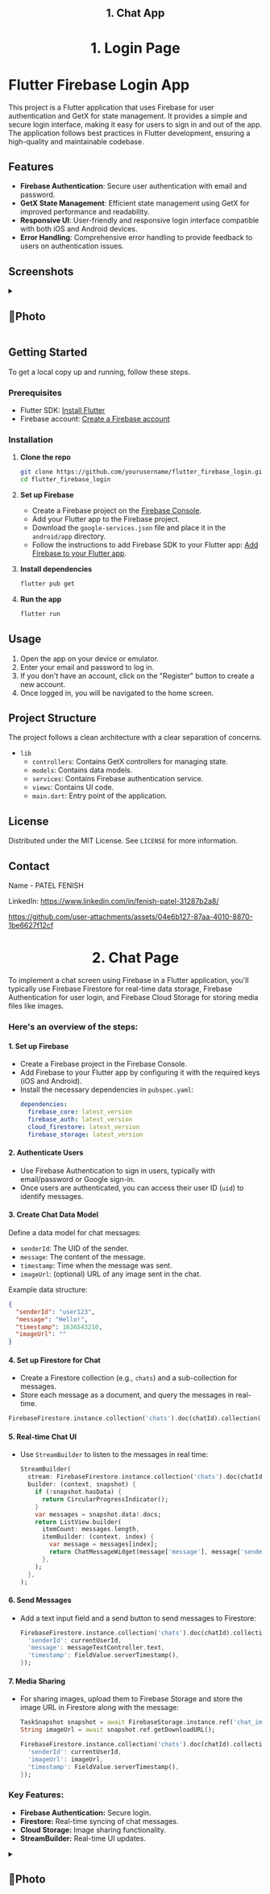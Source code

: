 <h2 align = "center"> 1. Chat App </h2>
<h1 align = "center"> 1. Login Page </h1>


# Flutter Firebase Login App

This project is a Flutter application that uses Firebase for user authentication and GetX for state management. It provides a simple and secure login interface, making it easy for users to sign in and out of the app. The application follows best practices in Flutter development, ensuring a high-quality and maintainable codebase.

## Features

- **Firebase Authentication**: Secure user authentication with email and password.
- **GetX State Management**: Efficient state management using GetX for improved performance and readability.
- **Responsive UI**: User-friendly and responsive login interface compatible with both iOS and Android devices.
- **Error Handling**: Comprehensive error handling to provide feedback to users on authentication issues.


## Screenshots
<details> 
  <summary><h2>📸Photo </h2></summary>
  <p>
    <table align="center">
      <tr>
        <td><img src="https://github.com/user-attachments/assets/95601c22-a003-4ba7-95a7-75a55a1bc430" alt="" width="350" height="auto"></td>
        <td><img src="https://github.com/user-attachments/assets/8543e657-fcea-49d9-b701-17d4a0d0599a" alt="" width="350" height="auto"></td>
        <td><img src="https://github.com/user-attachments/assets/faa22909-205f-4faf-b047-c0ab9e7a72f1" alt="" width="350" height="auto"></td>
        </td>
      </tr>
    </table>   
  </p>
</details>

## Getting Started

To get a local copy up and running, follow these steps.

### Prerequisites

- Flutter SDK: [Install Flutter](https://flutter.dev/docs/get-started/install)
- Firebase account: [Create a Firebase account](https://firebase.google.com/)

### Installation

1. **Clone the repo**
   ```sh
   git clone https://github.com/yourusername/flutter_firebase_login.git
   cd flutter_firebase_login
   ```

2. **Set up Firebase**
   - Create a Firebase project on the [Firebase Console](https://console.firebase.google.com/).
   - Add your Flutter app to the Firebase project.
   - Download the `google-services.json` file and place it in the `android/app` directory.
   - Follow the instructions to add Firebase SDK to your Flutter app: [Add Firebase to your Flutter app](https://firebase.google.com/docs/flutter/setup).

3. **Install dependencies**
   ```sh
   flutter pub get
   ```

4. **Run the app**
   ```sh
   flutter run
   ```

## Usage

1. Open the app on your device or emulator.
2. Enter your email and password to log in.
3. If you don't have an account, click on the "Register" button to create a new account.
4. Once logged in, you will be navigated to the home screen.

## Project Structure

The project follows a clean architecture with a clear separation of concerns.

- `lib`
  - `controllers`: Contains GetX controllers for managing state.
  - `models`: Contains data models.
  - `services`: Contains Firebase authentication service.
  - `views`: Contains UI code.
  - `main.dart`: Entry point of the application.

## License

Distributed under the MIT License. See `LICENSE` for more information.

## Contact

Name - PATEL FENISH

LinkedIn:  https://www.linkedin.com/in/fenish-patel-31287b2a8/



https://github.com/user-attachments/assets/04e6b127-87aa-4010-8870-1be6627f12cf


<h1 align = "center"> 2. Chat Page </h1>

To implement a chat screen using Firebase in a Flutter application, you'll typically use Firebase Firestore for real-time data storage, Firebase Authentication for user login, and Firebase Cloud Storage for storing media files like images.

### Here's an overview of the steps:

#### 1. **Set up Firebase**
- Create a Firebase project in the Firebase Console.
- Add Firebase to your Flutter app by configuring it with the required keys (iOS and Android).
- Install the necessary dependencies in `pubspec.yaml`:
   ```yaml
   dependencies:
     firebase_core: latest_version
     firebase_auth: latest_version
     cloud_firestore: latest_version
     firebase_storage: latest_version
   ```

#### 2. **Authenticate Users**
- Use Firebase Authentication to sign in users, typically with email/password or Google sign-in.
- Once users are authenticated, you can access their user ID (`uid`) to identify messages.

#### 3. **Create Chat Data Model**
Define a data model for chat messages:
- `senderId`: The UID of the sender.
- `message`: The content of the message.
- `timestamp`: Time when the message was sent.
- `imageUrl`: (optional) URL of any image sent in the chat.

Example data structure:
```json
{
  "senderId": "user123",
  "message": "Hello!",
  "timestamp": 1636543210,
  "imageUrl": ""
}
```

#### 4. **Set up Firestore for Chat**
- Create a Firestore collection (e.g., `chats`) and a sub-collection for messages.
- Store each message as a document, and query the messages in real-time.

```dart
FirebaseFirestore.instance.collection('chats').doc(chatId).collection('messages');
```

#### 5. **Real-time Chat UI**
- Use `StreamBuilder` to listen to the messages in real time:
   ```dart
   StreamBuilder(
     stream: FirebaseFirestore.instance.collection('chats').doc(chatId).collection('messages').orderBy('timestamp').snapshots(),
     builder: (context, snapshot) {
       if (!snapshot.hasData) {
         return CircularProgressIndicator();
       }
       var messages = snapshot.data!.docs;
       return ListView.builder(
         itemCount: messages.length,
         itemBuilder: (context, index) {
           var message = messages[index];
           return ChatMessageWidget(message['message'], message['senderId']);
         },
       );
     },
   );
   ```

#### 6. **Send Messages**
- Add a text input field and a send button to send messages to Firestore:
   ```dart
   FirebaseFirestore.instance.collection('chats').doc(chatId).collection('messages').add({
     'senderId': currentUserId,
     'message': messageTextController.text,
     'timestamp': FieldValue.serverTimestamp(),
   });
   ```

#### 7. **Media Sharing**
- For sharing images, upload them to Firebase Storage and store the image URL in Firestore along with the message:
   ```dart
   TaskSnapshot snapshot = await FirebaseStorage.instance.ref('chat_images').putFile(imageFile);
   String imageUrl = await snapshot.ref.getDownloadURL();

   FirebaseFirestore.instance.collection('chats').doc(chatId).collection('messages').add({
     'senderId': currentUserId,
     'imageUrl': imageUrl,
     'timestamp': FieldValue.serverTimestamp(),
   });
   ```

### Key Features:
- **Firebase Authentication:** Secure login.
- **Firestore:** Real-time syncing of chat messages.
- **Cloud Storage:** Image sharing functionality.
- **StreamBuilder:** Real-time UI updates.

<details> 
  <summary><h2>📸Photo </h2></summary>
  <p>
    <table align="center">
      <tr>
        <td><img src="https://github.com/user-attachments/assets/53cfbb34-1572-4512-b0ef-e6866e810cbd" alt="" width="350" height="auto"></td>
        <td><img src="https://github.com/user-attachments/assets/bf119120-5531-4932-8910-8ee3dfecdca9" alt="" width="350" height="auto"></td>
        <td><img src="https://github.com/user-attachments/assets/b570be73-b579-46a9-b84d-a006c22d672b" alt="" width="350" height="auto"></td>
        <td><img src="https://github.com/user-attachments/assets/f8694198-2242-43cb-a579-48e32e8b7ca5" alt="" width="350" height="auto"></td>
        <td><img src="https://github.com/user-attachments/assets/de929c4c-f3d5-4635-84af-e2eba347ba27" alt="" width="350" height="auto"></td>
        <td><img src="https://github.com/user-attachments/assets/4a85d030-5500-4ecf-b6ce-20e630166497" alt="" width="350" height="auto"></td>
    </td>
      </tr>
    </table>   
  </p>
</details>

